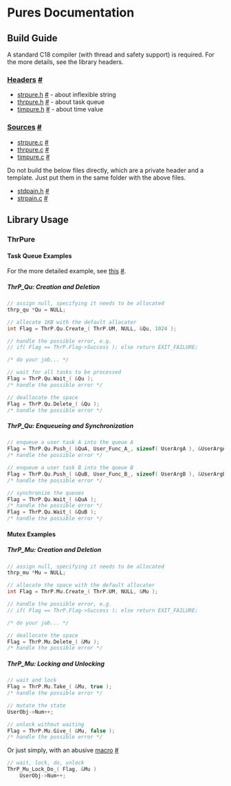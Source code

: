 ﻿# Pures Documentation

## Build Guide

A standard C18 compiler (with thread and safety support) is required. For the more details, see the library headers.

### [Headers](./Headers) [#](http://github.com/dlOuOlb/Pures/tree/master/Headers)

- [strpure.h](./Headers/strpure.h) [#](http://github.com/dlOuOlb/Pures/tree/master/Headers/strpure.h) - about inflexible string
- [thrpure.h](./Headers/thrpure.h) [#](http://github.com/dlOuOlb/Pures/tree/master/Headers/thrpure.h) - about task queue
- [timpure.h](./Headers/timpure.h) [#](http://github.com/dlOuOlb/Pures/tree/master/Headers/timpure.h) - about time value

### [Sources](./Sources) [#](http://github.com/dlOuOlb/Pures/tree/master/Sources)

- [strpure.c](./Sources/strpure.c) [#](http://github.com/dlOuOlb/Pures/tree/master/Sources/strpure.c)
- [thrpure.c](./Sources/thrpure.c) [#](http://github.com/dlOuOlb/Pures/tree/master/Sources/thrpure.c)
- [timpure.c](./Sources/timpure.c) [#](http://github.com/dlOuOlb/Pures/tree/master/Sources/timpure.c)

Do not build the below files directly, which are a private header and a template. Just put them in the same folder with the above files.

- [stdpain.h](./Sources/stdpain.h) [#](http://github.com/dlOuOlb/Pures/tree/master/Sources/stdpain.h)
- [strpain.c](./Sources/strpain.c) [#](http://github.com/dlOuOlb/Pures/tree/master/Sources/strpain.c)

## Library Usage

### ThrPure

#### Task Queue Examples

For the more detailed example, see [this](./Mains/threading.c) [#](http://github.com/dlOuOlb/Pures/blob/master/Mains/threading.c).

##### ThrP_Qu: Creation and Deletion

```c
// assign null, specifying it needs to be allocated
thrp_qu *Qu = NULL;

// allocate 1KB with the default allocater
int Flag = ThrP.Qu.Create_( ThrP.UM, NULL, &Qu, 1024 );

// handle the possible error, e.g.
// if( Flag == ThrP.Flag->Success ); else return EXIT_FAILURE;

/* do your job... */

// wait for all tasks to be processed
Flag = ThrP.Qu.Wait_( &Qu );
/* handle the possible error */

// deallocate the space
Flag = ThrP.Qu.Delete_( &Qu );
/* handle the possible error */
```

##### ThrP_Qu: Enqueueing and Synchronization

```c
// enqueue a user task A into the queue A
Flag = ThrP.Qu.Push_( &QuA, User_Func_A_, sizeof( UserArgA ), &UserArgA );
/* handle the possible error */

// enqueue a user task B into the queue B
Flag = ThrP.Qu.Push_( &QuB, User_Func_B_, sizeof( UserArgB ), &UserArgB );
/* handle the possible error */

// synchronize the queues
Flag = ThrP.Qu.Wait_( &QuA );
/* handle the possible error */
Flag = ThrP.Qu.Wait_( &QuB );
/* handle the possible error */
```

#### Mutex Examples

##### ThrP_Mu: Creation and Deletion

```c
// assign null, specifying it needs to be allocated
thrp_mu *Mu = NULL;

// allocate the space with the default allocater
int Flag = ThrP.Mu.Create_( ThrP.UM, NULL, &Mu );

// handle the possible error, e.g.
// if( Flag == ThrP.Flag->Success ); else return EXIT_FAILURE;

/* do your job... */

// deallocate the space
Flag = ThrP.Mu.Delete_( &Mu );
/* handle the possible error */
```

##### ThrP_Mu: Locking and Unlocking

```c
// wait and lock
Flag = ThrP.Mu.Take_( &Mu, true );
/* handle the possible error */

// mutate the state
UserObj->Num++;

// unlock without waiting
Flag = ThrP.Mu.Give_( &Mu, false );
/* handle the possible error */
```

Or just simply, with an abusive [macro](./Headers/thrpure.h#L181-L182) [#](http://github.com/dlOuOlb/Pures/tree/master/Headers/thrpure.h#L181-L182)

```c
// wait, lock, do, unlock
ThrP_Mu_Lock_Do_( Flag, &Mu )
	UserObj->Num++;
```
